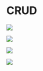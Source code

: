 # CRUD
<p> <img src="https://img.shields.io/badge/Editor-Visual Studio Code-teal?logo=visual-studio-code&style=flat" /> </p>
<p> <img src="https://img.shields.io/badge/OS-Linux Ubuntu-teal?logo=Ubuntu&style=flat" /> </p>
<p> <img src="https://img.shields.io/badge/Language-C-teal?logo=C&style=flat" /> </p>
<p> <img src="https://img.shields.io/badge/DB Engine-SQLite3-teal?logo=SQLite&style=flat" /> </p>